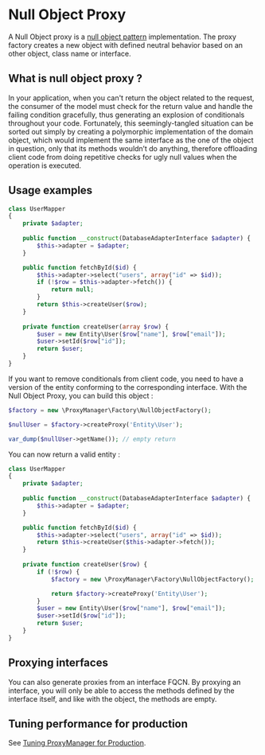 # Null Object Proxy

A Null Object proxy is a [null object pattern](http://en.wikipedia.org/wiki/Null_Object_pattern) implementation.
The proxy factory creates a new object with defined neutral behavior based on an other object, class name or interface.

## What is null object proxy ?

In your application, when you can't return the object related to the request, the consumer of the model must check 
for the return value and handle the failing condition gracefully, thus generating an explosion of conditionals throughout your code.
Fortunately, this seemingly-tangled situation can be sorted out simply by creating a polymorphic implementation of the 
domain object, which would implement the same interface as the one of the object in question, only that its methods 
wouldn’t do anything, therefore offloading client code from doing repetitive checks for ugly null values when the operation
 is executed.

## Usage examples

```php
class UserMapper
{   
    private $adapter;
    
    public function __construct(DatabaseAdapterInterface $adapter) {
        $this->adapter = $adapter;
    }

    public function fetchById($id) {
        $this->adapter->select("users", array("id" => $id));
        if (!$row = $this->adapter->fetch()) {
            return null;
        }
        return $this->createUser($row);
    }
     
    private function createUser(array $row) {
        $user = new Entity\User($row["name"], $row["email"]);
        $user->setId($row["id"]);
        return $user;
    }
}
```

If you want to remove conditionals from client code, you need to have a version of the entity conforming to the corresponding 
interface. With the Null Object Proxy, you can build this object :

```php
$factory = new \ProxyManager\Factory\NullObjectFactory();

$nullUser = $factory->createProxy('Entity\User');

var_dump($nullUser->getName()); // empty return
```

You can now return a valid entity :

```php
class UserMapper
{   
    private $adapter;
    
    public function __construct(DatabaseAdapterInterface $adapter) {
        $this->adapter = $adapter;
    }

    public function fetchById($id) {
        $this->adapter->select("users", array("id" => $id));
        return $this->createUser($this->adapter->fetch());
    }
     
    private function createUser($row) {
        if (!$row) {
            $factory = new \ProxyManager\Factory\NullObjectFactory();

            return $factory->createProxy('Entity\User');
        }
        $user = new Entity\User($row["name"], $row["email"]);
        $user->setId($row["id"]);
        return $user; 
    }
}
```

## Proxying interfaces

You can also generate proxies from an interface FQCN. By proxying an interface, you will only be able to access the
methods defined by the interface itself, and like with the object, the methods are empty.

## Tuning performance for production

See [Tuning ProxyManager for Production](https://github.com/Ocramius/ProxyManager/blob/master/docs/tuning-for-production.md).
